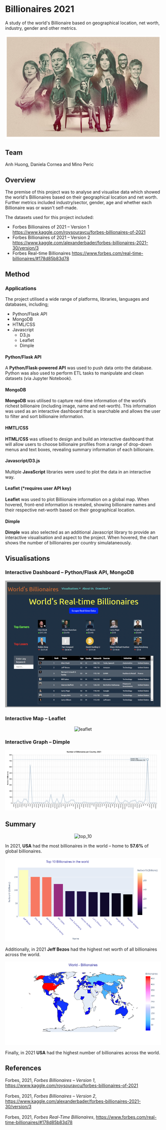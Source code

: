 # Billionaires 2021
A study of the world's Billionaire based on geographical location, net worth, industry, gender and other metrics.

<p align="center">
  <img src="https://github.com/mnperic/billionaires-2021/blob/main/images/billionaires_hero.png" alt="hero"/>
</p>

## Team

Anh Huong, Daniela Cornea and Mino Peric

## Overview

The premise of this project was to analyse and visualise data which showed the world's Billionaires based on their geographical location and net worth. Further metrics included industry/sector, gender, age and whether each Billionaire was or wasn't self-made. 

The datasets used for this project included:

* Forbes Billionaires of 2021 – Version 1
https://www.kaggle.com/roysouravcu/forbes-billionaires-of-2021
* Forbes Billionaires of 2021 – Version 2
https://www.kaggle.com/alexanderbader/forbes-billionaires-2021-30/version/3
* Forbes Real-time Billionaires
https://www.forbes.com/real-time-billionaires/#178d85b83d78

## Method
### Applications

The project utilised a wide range of platforms, libraries, languages and databases, including;

* Python/Flask API
* MongoDB
* HTML/CSS
* Javascript
  * D3.js
  * Leaflet
  * Dimple

#### Python/Flask API

A <b>Python/Flask-powered API</b> was used to push data onto the database. Python was also used to perform ETL tasks to manipulate and clean datasets (via Jupyter Notebook).

#### MongoDB

<b>MongoDB</b> was utilised to capture real-time information of the world’s richest billionaire (including image, name and net-worth). This information was used as an interactive dashboard that is searchable and allows the user to filter and sort billionaire information.

#### HMTL/CSS

<b>HTML/CSS</b> was utlised to design and build an interactive dashboard that will allow users to choose billionaire profiles from a range of drop-down menus and text boxes, revealing summary information of each billionaire.

#### Javascript/D3.js

Multiple <b>JavaScript</b> libraries were used to plot the data in an interactive way. 

#### Leaflet (*requires user API key)

<b>Leaflet</b> was used to plot Billiionaire information on a global map. When hovered, front-end information is revealed, showing billionaire names and their respective net-worth based on their geographical location. 

#### Dimple

<b>Dimple</b> was also selected as an additional Javascript library to provide an interactive visualisation and aspect to the project. When hovered, the chart shows the number of billionaires per country simulataneously. 

## Visualisations

### Interactive Dashboard – Python/Flask API, MongoDB

 <p align="center">
  <img src="https://github.com/mnperic/billionaires-2021/blob/main/images/billionaires_dashboard.png" alt="dashboard"/>
</p>

### Interactive Map – Leaflet

<p align="center">
  <img src="https://github.com/mnperic/billionaires-2021/blob/main/images/Billionaires_Leaflet_1.PNG" alt="leaflet"/>
</p>

### Interactive Graph – Dimple

<p align="center">
  <img src="https://github.com/mnperic/billionaires-2021/blob/main/images/dimple.png" alt="dimple"/>
</p>

## Summary

<p align="center">
  <img src="https://github.com/mnperic/billionaires-2021/blob/main/images/Top_10_countrues_DC_Fig4.png" alt="top_10"/>
</p>

In 2021, <b>USA</b> had the most billionaires in the world – home to <b>57.6%</b> of global billionaires.

<p align="center">
  <img src="https://github.com/mnperic/billionaires-2021/blob/main/images/Top10_DC_Fig1.png" alt="fig_1"/>
</p>

Additionally, in 2021 <b>Jeff Bezos</b> had the highest net worth of all billionaires across the world. 

<p align="center">
  <img src="https://github.com/mnperic/billionaires-2021/blob/main/images/World_Billionaires_DC_Fig2.png" alt="fig_2"/>
</p>

Finally, in 2021 <b>USA</b> had the highest number of billionaires across the world. 

## References

Forbes, 2021, <i>Forbes Billionaires – Version 1</i>, https://www.kaggle.com/roysouravcu/forbes-billionaires-of-2021<br></br>
Forbes, 2021, <i>Forbes Billionaires – Version 2</i>, https://www.kaggle.com/alexanderbader/forbes-billionaires-2021-30/version/3<br></br>
Forbes, 2021, <i>Forbes Real-Time Billionaires</i>, https://www.forbes.com/real-time-billionaires/#178d85b83d78

